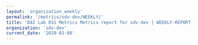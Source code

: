 ```yaml
---
layout: 'organization_weekly'
permalink: '/metrics/sdv-dev/WEEKLY/'
title: 'DAI Lab OSS Metrics Metrics report for sdv-dev | WEEKLY-REPORT-2020-03-08'
organization: 'sdv-dev'
current_date: '2020-03-08'
---
```

